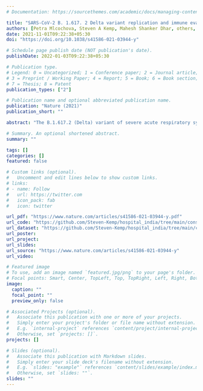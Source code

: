 ```yaml
---
# Documentation: https://sourcethemes.com/academic/docs/managing-content/

title: "SARS-CoV-2 B. 1.617. 2 Delta variant replication and immune evasion"
authors: [Petra Mlcochova, Steven A Kemp, Mahesh Shanker Dhar, others, Swapnil Mishra, Charles Whittaker, Thomas Mellan, others, Samir Bhatt, Seth Flaxman, Leo C James, Davide Corti, Luca Piccoli, Wendy S Barclay, Partha Rakshit, Anurag Agrawal, Ravindra K Gupta]
date: 2021-11-01T09:22:38+05:30
doi: "https://doi.org/10.1038/s41586-021-03944-y"

# Schedule page publish date (NOT publication's date).
publishDate: 2022-01-03T09:22:38+05:30

# Publication type.
# Legend: 0 = Uncategorized; 1 = Conference paper; 2 = Journal article;
# 3 = Preprint / Working Paper; 4 = Report; 5 = Book; 6 = Book section;
# 7 = Thesis; 8 = Patent
publication_types: ["2"]

# Publication name and optional abbreviated publication name.
publication: "Nature (2021)"
publication_short: ""

abstract: "The B.1.617.2 (Delta) variant of severe acute respiratory syndrome coronavirus 2 (SARS-CoV-2) was first identified in the state of Maharashtra in late 2020 and spread throughout India, outcompeting pre-existing lineages including B.1.617.1 (Kappa) and B.1.1.7 (Alpha)1. In vitro, B.1.617.2 is sixfold less sensitive to serum neutralizing antibodies from recovered individuals, and eightfold less sensitive to vaccine-elicited antibodies, compared with wild-type Wuhan-1 bearing D614G. Serum neutralizing titres against B.1.617.2 were lower in ChAdOx1 vaccinees than in BNT162b2 vaccinees. B.1.617.2 spike pseudotyped viruses exhibited compromised sensitivity to monoclonal antibodies to the receptor-binding domain and the amino-terminal domain. B.1.617.2 demonstrated higher replication efficiency than B.1.1.7 in both airway organoid and human airway epithelial systems, associated with B.1.617.2 spike being in a predominantly cleaved state compared with B.1.1.7 spike. The B.1.617.2 spike protein was able to mediate highly efficient syncytium formation that was less sensitive to inhibition by neutralizing antibody, compared with that of wild-type spike. We also observed that B.1.617.2 had higher replication and spike-mediated entry than B.1.617.1, potentially explaining the B.1.617.2 dominance. In an analysis of more than 130 SARS-CoV-2-infected health care workers across three centres in India during a period of mixed lineage circulation, we observed reduced ChAdOx1 vaccine effectiveness against B.1.617.2 relative to non-B.1.617.2, with the caveat of possible residual confounding. Compromised vaccine efficacy against the highly fit and immune-evasive B.1.617.2 Delta variant warrants continued infection control measures in the post-vaccination era."

# Summary. An optional shortened abstract.
summary: ""

tags: []
categories: []
featured: false

# Custom links (optional).
#   Uncomment and edit lines below to show custom links.
# links:
# - name: Follow
#   url: https://twitter.com
#   icon_pack: fab
#   icon: twitter

url_pdf: "https://www.nature.com/articles/s41586-021-03944-y.pdf"
url_code: "https://github.com/Steven-Kemp/hospital_india/tree/main/consensus_fasta"
url_dataset: "https://github.com/Steven-Kemp/hospital_india/tree/main/consensus_fasta"
url_poster:
url_project:
url_slides:
url_source: "https://www.nature.com/articles/s41586-021-03944-y"
url_video:

# Featured image
# To use, add an image named `featured.jpg/png` to your page's folder. 
# Focal points: Smart, Center, TopLeft, Top, TopRight, Left, Right, BottomLeft, Bottom, BottomRight.
image:
  caption: ""
  focal_point: ""
  preview_only: false

# Associated Projects (optional).
#   Associate this publication with one or more of your projects.
#   Simply enter your project's folder or file name without extension.
#   E.g. `internal-project` references `content/project/internal-project/index.md`.
#   Otherwise, set `projects: []`.
projects: []

# Slides (optional).
#   Associate this publication with Markdown slides.
#   Simply enter your slide deck's filename without extension.
#   E.g. `slides: "example"` references `content/slides/example/index.md`.
#   Otherwise, set `slides: ""`.
slides: ""
---
```

